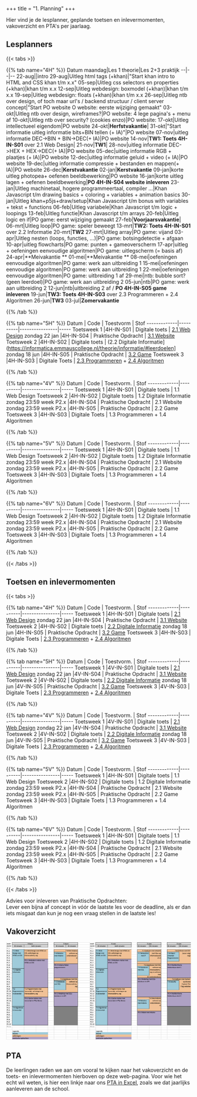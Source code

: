 +++
title = "1. Planning"
+++

Hier vind je de lesplanner, geplande toetsen en inlevermomenten, vakoverzicht en PTA's per jaarlaag.

<!--more-->


## Lesplanners

<!-- 
Tip voor het actualiseren van de lesplanners:
Edit het bronbestand in Excel (zie Emmauscollege gdrive/informatica/overzichten/lesplanners)
Bewaar (kopie) als .txt met tabs als scheidingsteken
Vervang tab door | (kan in texteditor)
Knip en plak het resultaat hieronder
-->

{{< tabs >}}

{{% tab name="4H" %}}
Datum maandag|Les 1 theorie|Les 2+3 praktijk
--|--|--
22-aug||intro
29-aug|Uitleg html tags (+khan)|"Start khan intro to HTML and CSS khan t/m x.x"
05-sep|Uitleg css selectors en properties (+khan)|khan t/m x.x
12-sep|Uitleg webdesign: boxmodel (+khan)|khan t/m x.x
19-sep|Uitleg webdesign: floats (+khan)|khan t/m x.x
26-sep|Uitleg ntb over design, of toch maar url's / backend structuur / client server concept|"Start PO website O website: eerste wijziging gemaakt"
03-okt|Uitleg ntb over design, wireframes?|PO website: 4 lege pagina's + menu af
10-okt|Uitleg ntb over security? (cookies enzo)|PO website:
17-okt|Uitleg intellectueel eigendom|PO website
24-okt|**Herfstvakantie**|
31-okt|"Start informatie uitleg informatie bits+BIN tellen (+ IA)"|PO website
07-nov|uitleg informatie DEC->BIN + BIN->DEC(+ IA)|PO website
14-nov|**TW1: Toets 4H-IN-S01** over 2.1 Web Design|
21-nov|**TW1**|
28-nov|uitleg informatie DEC->HEX + HEX->DEC(+ IA)|PO website
05-dec|uitleg informatie RGB + plaatjes (+ IA)|PO website
12-dec|uitleg informatie geluid + video (+ IA)|PO website
19-dec|uitleg informatie compressie + bestanden en mappen(+ IA)|PO website
26-dec|**Kerstvakantie**
02-jan|**Kerstvakantie**
09-jan|korte uitleg photopea+ oefenen beeldbewerking|PO website
16-jan|korte uitleg lagen + oefenen beeldbewerking|**PO 4H-IN-S04 website inleveren**
23-jan|Uitleg machinetaal, hogere programmeertaal, compiler …|Khan Javascript t/m drawing basics + coloring + variables + animation basics
30-jan|Uitleg khan+p5js+draw/setup|Khan Javascript t/m bonus with variables + tekst + functions
06-feb|Uitleg variabele|Khan Javascript t/m logic + loopings
13-feb|Uitleg functie|Khan Javascript t/m arrays
20-feb|Uitleg logic en if|PO game: eerst wijziging gemaakt
27-feb|**Voorjaarsvakantie**|
06-mrt|Uitleg loop|PO game: speler beweegt
13-mrt|**TW2: Toets 4H-IN-S01** over 2.2 Informatie
20-mrt|**TW2**
27-mrt|Uitleg array|PO game: vijand
03-apr|Uitleg nesten (loops, functies, …)|PO game: botsingdetectie + afgaan
10-apr|uitleg flowcharts|PO game: punten + gameoverscherm
17-apr|uitleg + oefeningen eenvoudige algoritmen|PO game: uitlegscherm (= basis af)
24-apr|**Meivakantie **
01-mei|**Meivakantie **
08-mei|oefeningen eenvoudige algoritmen|PO game: werk aan uitbreiding 1
15-mei|oefeningen eenvoudige algoritmen|PO game: werk aan uitbreiding 1
22-mei|oefeningen eenvoudige algoritmen|PO game: uitbreiding 1 af
29-mei|ntb: bubble sort? (geen leerdoel)|PO game: werk aan uitbreiding 2
05-jun|ntb|PO game: werk aan uitbreiding 2
12-jun|ntb|uitbreiding 2 af / **PO 4H-IN-S05 game inleveren**
19-jun|**TW3: Toets 4H-IN-S03** over 2.3 Programmeren + 2.4 Algoritmen
26-jun|**TW3**
03-jul|**Zomervakantie**

{{% /tab %}}

{{% tab name="5H" %}}
Datum        | Code     | Toestvorm     | Stof
-------------|----------|----------------|-----
 Toetsweek 1 |4H-IN-S01 | Digitale toets | [2.1 Web Design](https://informatica.emmauscollege.nl/theorie/webdesign/#leerdoelen)
 zondag 22 jan |4H-IN-S04 | Praktische Opdracht | [3.1 Website](https://informatica.emmauscollege.nl/opdrachten/website/)
 Toetsweek 2 |4H-IN-S02 | Digitale toets | (2.2 Digitale Informatie](https://informatica.emmauscollege.nl/theorie/informatie/#leerdoelen] 
 zondag 18 jun |4H-IN-S05 | Praktische Opdracht | [3.2 Game](https://informatica.emmauscollege.nl/opdrachten/game/)
 Toetsweek 3 |4H-IN-S03 | Digitale Toets | [2.3 Programmeren](https://informatica.emmauscollege.nl/theorie/programmeren/#leerdoelen) + [2.4 Algoritmen](https://informatica.emmauscollege.nl/theorie/algoritmen/#leerdoelen) 
      
{{% /tab %}}

{{% tab name="4V" %}}
Datum        | Code     | Toestvorm.     | Stof
-------------|----------|----------------|-----
 Toetsweek 1 |4H-IN-S01 | Digitale toets | 1.1 Web Design 
 Toetsweek 2 |4H-IN-S02 | Digitale toets | 1.2 Digitale Informatie 
zondag 23:59 week P2.x |4H-IN-S04 | Praktische Opdracht | 2.1 Website
zondag 23:59 week P2.x |4H-IN-S05 | Praktische Opdracht | 2.2 Game
 Toetsweek 3 |4H-IN-S03 | Digitale Toets | 1.3 Programmeren + 1.4 Algoritmen 

{{% /tab %}}

{{% tab name="5V" %}}
Datum        | Code     | Toestvorm.     | Stof
-------------|----------|----------------|-----
 Toetsweek 1 |4H-IN-S01 | Digitale toets | 1.1 Web Design 
 Toetsweek 2 |4H-IN-S02 | Digitale toets | 1.2 Digitale Informatie 
zondag 23:59 week P2.x |4H-IN-S04 | Praktische Opdracht | 2.1 Website
zondag 23:59 week P2.x |4H-IN-S05 | Praktische Opdracht | 2.2 Game
 Toetsweek 3 |4H-IN-S03 | Digitale Toets | 1.3 Programmeren + 1.4 Algoritmen     

{{% /tab %}}

{{% tab name="6V" %}}
Datum        | Code     | Toestvorm.     | Stof
-------------|----------|----------------|-----
 Toetsweek 1 |4H-IN-S01 | Digitale toets | 1.1 Web Design 
 Toetsweek 2 |4H-IN-S02 | Digitale toets | 1.2 Digitale Informatie 
zondag 23:59 week P2.x |4H-IN-S04 | Praktische Opdracht | 2.1 Website
zondag 23:59 week P2.x |4H-IN-S05 | Praktische Opdracht | 2.2 Game
 Toetsweek 3 |4H-IN-S03 | Digitale Toets | 1.3 Programmeren + 1.4 Algoritmen 
     
{{% /tab %}}

{{< /tabs >}}

## Toetsen en inlevermomenten
{{< tabs >}}

{{% tab name="4H" %}}
Datum        | Code     | Toestvorm.     | Stof
-------------|----------|----------------|-----
 Toetsweek 1 |4H-IN-S01 | Digitale toets | [2.1 Web Design](https://informatica.emmauscollege.nl/theorie/webdesign/#leerdoelen)
 zondag 22 jan |4H-IN-S04 | Praktische Opdracht | [3.1 Website](https://informatica.emmauscollege.nl/opdrachten/website/)
 Toetsweek 2 |4H-IN-S02 | Digitale toets | [2.2 Digitale Informatie](https://informatica.emmauscollege.nl/theorie/informatie/#leerdoelen) 
 zondag 18 jun |4H-IN-S05 | Praktische Opdracht | [3.2 Game](https://informatica.emmauscollege.nl/opdrachten/game/)
 Toetsweek 3 |4H-IN-S03 | Digitale Toets | [2.3 Programmeren](https://informatica.emmauscollege.nl/theorie/programmeren/#leerdoelen) + [2.4 Algoritmen](https://informatica.emmauscollege.nl/theorie/algoritmen/#leerdoelen)  

{{% /tab %}}

{{% tab name="5H" %}}
Datum        | Code     | Toestvorm.     | Stof
-------------|----------|----------------|-----
 Toetsweek 1 |4V-IN-S01 | Digitale toets | [2.1 Web Design](https://informatica.emmauscollege.nl/theorie/webdesign/#leerdoelen)
 zondag 22 jan |4V-IN-S04 | Praktische Opdracht | [3.1 Website](https://informatica.emmauscollege.nl/opdrachten/website/)
 Toetsweek 2 |4V-IN-S02 | Digitale toets | [2.2 Digitale Informatie](https://informatica.emmauscollege.nl/theorie/informatie/#leerdoelen) 
 zondag 18 jun |4V-IN-S05 | Praktische Opdracht | [3.2 Game](https://informatica.emmauscollege.nl/opdrachten/game/)
 Toetsweek 3 |4V-IN-S03 | Digitale Toets | [2.3 Programmeren](https://informatica.emmauscollege.nl/theorie/programmeren/#leerdoelen) + [2.4 Algoritmen](https://informatica.emmauscollege.nl/theorie/algoritmen/#leerdoelen) 
      
{{% /tab %}}

{{% tab name="4V" %}}
Datum        | Code     | Toestvorm.     | Stof
-------------|----------|----------------|-----
 Toetsweek 1 |4V-IN-S01 | Digitale toets | [2.1 Web Design](https://informatica.emmauscollege.nl/theorie/webdesign/#leerdoelen)
 zondag 22 jan |4V-IN-S04 | Praktische Opdracht | [3.1 Website](https://informatica.emmauscollege.nl/opdrachten/website/)
 Toetsweek 2 |4V-IN-S02 | Digitale toets | [2.2 Digitale Informatie](https://informatica.emmauscollege.nl/theorie/informatie/#leerdoelen) 
 zondag 18 jun |4V-IN-S05 | Praktische Opdracht | [3.2 Game](https://informatica.emmauscollege.nl/opdrachten/game/)
 Toetsweek 3 |4V-IN-S03 | Digitale Toets | [2.3 Programmeren](https://informatica.emmauscollege.nl/theorie/programmeren/#leerdoelen) + [2.4 Algoritmen](https://informatica.emmauscollege.nl/theorie/algoritmen/#leerdoelen) 

{{% /tab %}}

{{% tab name="5V" %}}
Datum        | Code     | Toestvorm.     | Stof
-------------|----------|----------------|-----
 Toetsweek 1 |4H-IN-S01 | Digitale toets | 1.1 Web Design 
 Toetsweek 2 |4H-IN-S02 | Digitale toets | 1.2 Digitale Informatie 
zondag 23:59 week P2.x |4H-IN-S04 | Praktische Opdracht | 2.1 Website
zondag 23:59 week P2.x |4H-IN-S05 | Praktische Opdracht | 2.2 Game
 Toetsweek 3 |4H-IN-S03 | Digitale Toets | 1.3 Programmeren + 1.4 Algoritmen     

{{% /tab %}}

{{% tab name="6V" %}}
Datum        | Code     | Toestvorm.     | Stof
-------------|----------|----------------|-----
 Toetsweek 1 |4H-IN-S01 | Digitale toets | 1.1 Web Design 
 Toetsweek 2 |4H-IN-S02 | Digitale toets | 1.2 Digitale Informatie 
zondag 23:59 week P2.x |4H-IN-S04 | Praktische Opdracht | 2.1 Website
zondag 23:59 week P2.x |4H-IN-S05 | Praktische Opdracht | 2.2 Game
 Toetsweek 3 |4H-IN-S03 | Digitale Toets | 1.3 Programmeren + 1.4 Algoritmen 
     
{{% /tab %}}

{{< /tabs >}}

Advies voor inleveren van Praktische Opdrachten:<br>
Lever een bijna af concept in vóór de laatste les voor de deadline, als er dan iets misgaat dan kun je nog een vraag stellen in de laatste les!

## Vakoverzicht

![vakoverzicht havo](./vakoverzicht.png)     

## PTA

De leerlingen raden we aan om vooral te kijken naar het vakoverzicht en de toets- en inlevermomenten hierboven op deze web-pagina. Voor wie het echt wil weten, is hier een linkje naar ons [PTA in Excel](./PTA.xlsx), zoals we dat jaarlijks aanleveren aan de school.
